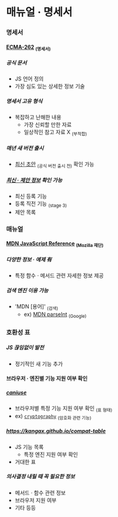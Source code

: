 매뉴얼 · 명세서
====

### 명세서

#### [ECMA-262](https://ecma-international.org/publications-and-standards/standards/ecma-262/) <sub>(명세서)</sub>

##### 공식 문서
- JS 언어 정의
- 가장 심도 있는 상세한 정보 기술

##### 명세서 고유 형식
- 복잡하고 난해한 내용
  - 가장 신뢰할 만한 자료
  - 일상적인 참고 자료 X <sub>(부적합)</sub>

##### 매년 새 버전 출시
- [최신 초안](https://tc39.es/ecma262/) <sub>(공식 버전 출시 전)</sub> 확인 가능

##### [최신 · 제안 정보](https://github.com/tc39/proposals) 확인 가능
- 최신 등록 기능
- 등록 직전 기능 <sub>(stage 3)</sub>
- 제안 목록

### 매뉴얼

#### [MDN JavaScript Reference](https://developer.mozilla.org/en-US/docs/Web/JavaScript/Reference) <sub>(Mozilla 재단)</sub>

##### 다양한 정보 · 예제 有
- 특정 함수 · 메서드 관련 자세한 정보 제공

##### 검색 엔진 이용 가능
- 'MDN \[용어\]' <sub>(검색)</sub>
  - ex\) [MDN parseInt](https://google.com/search?q=MDN+parseInt) <sub>(Google)</sub>

### 호환성 표

##### JS 끊임없이 발전
- 정기적인 새 기능 추가

#### 브라우저 · 엔진별 기능 지원 여부 확인

##### [caniuse](http://caniuse.com)
- 브라우저별 특정 기능 지원 여부 확인 <sub>(표 형태)</sub>
- ex\) [`cryptography`](http://caniuse.com/#feat=cryptography) <sub>(암호화 관련 기능)</sub>
  
##### https://kangax.github.io/compat-table
- JS 기능 목록
  - 특정 엔진 지원 여부 확인
- 거대한 표

##### 의사결정 내릴 때 꼭 필요한 정보
- 메서드 · 함수 관련 정보
- 브라우저 지원 여부
- 기타 등등
